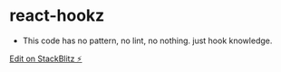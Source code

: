 # react-hookz

- This code has no pattern, no lint, no nothing. just hook knowledge.

[Edit on StackBlitz ⚡️](https://stackblitz.com/edit/react-ts-bgvymf)
